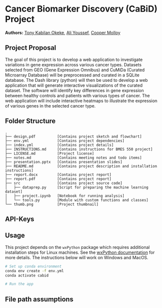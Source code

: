 # Cancer Biomarker Discovery (CaBiD) Project

**Authors:** [Tony Kabilan Okeke](mailto:tonykabilanokeke@gmail.com),
             [Ali Youssef](mailto:amy57@drexel.edu),
             [Cooper Molloy](mailto:cdm348@drexel.edu)

## Project Proposal

The goal of this project is to develop a web application to investigate 
variations in gene expression across various cancer types. Datasets selected 
from GEO (Gene Expression Omnibus) and CuMiDa (Curated Microarray Database) 
will be preprocessed and curated in a SQLite database. The Dash library (python) 
will then be used to develop a web application that will generate interactive 
visualizations of the curated dataset. The software will identify key 
differences in gene expression between healthy controls and patients with 
various types of cancer. The web application will include interactive heatmaps 
to illustrate the expression of various genes in the selected cancer type.

## Folder Structure

```
.
├── design.pdf          [Contains project sketch and flowchart]
├── env.yml             [Contains project dependencies]
├── index.yml           [Contains project details]
├── INSTRUCTIONS.md     [Contains instructions for BMES 550 project]
├── LICENSE.md          [Project license]
├── notes.md            [Contains meeting notes and todo items]
├── presentation.pptx   [Contains presentation slides]
├── README.md           [Contains project description and installation instructions]
├── report.docx         [Contains project report]
├── report.pdf          [Contains project report]
├── src                 [Contains project source code]
│   ├── dataprep.py     [Script for preparing the machine learning dataset]
│   ├── project.ipynb   [Notebook for running analysis]
│   └── tools.py        [Module with custom functions and classes]
└── thumb.png           [Project thumbnail]
```

## API-Keys

## Usage

This project depends on the `wxPython` package which requires additional
installation steps for Linux machines. See the
[wxPython documentation](https://wxpython.org/pages/downloads/) for more details.
The instructions below will work on Windows and MacOS.

```bash
# Set up conda environment
conda env create -f env.yml
conda activate cabid

# Run the app
```

## File path assumptions

